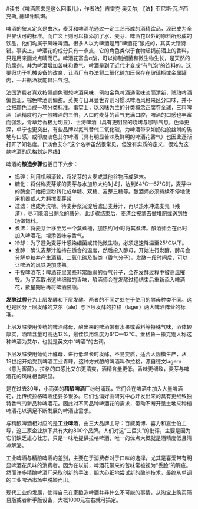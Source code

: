 \#读书《啤酒原来是这么回事儿》，作者法】吉雷克·奥贝尔, 【法】亚尼斯·瓦卢西克斯, 翻译谢珮琪。

啤酒的狭义定义是由水，麦芽和啤酒花通过一定工艺形成的酒精饮品，现已成为全世界认可的标准。而广义上则可以指添加了水、麦芽、啤酒花以外的原料所形成的饮品，他们均属于风味啤酒。很多人以为啤酒是用“啤酒花”酿成的，其实大错特错。事实上，啤酒花的成分只有一点点，它的角色类似于食物起锅前洒上的香料，只是用来画龙点睛而已。啤酒花富含α酸，可以抑制细菌和微生物生长，是天然的防腐剂，并为啤酒增加苦味和香气。啤酒是到了近代才变成“有气泡”的饮料的，这要归功于机械设备的改良，让酒厂有办法将二氧化碳加压保存在玻璃瓶或金属罐内，一开瓶酒就能冒出气泡。

法国消费者喜欢按照颜色预想啤酒风味，例如金色啤酒通常味淡而清新，琥珀啤酒偏苦涩，棕色啤酒则偏甜。英美与日耳曼世界则习惯以啤酒风格来区分口味，并不会把颜色当成一项分类标准。事实上，以风味为主的分类概念正席卷全球，三料啤酒（酒精度约为一般啤酒的三倍，入口时麦芽的香气充满口腔，啤酒的口感也丰富而强烈，青草芳香极为明显）、世涛啤酒（具有更明显的烧烤与咖啡气息，色泽更深，单宁也更突出。有些品牌以氮气替代二氧化碳，为啤酒带来如奶油般丝滑的质地与口感）或印度淡色艾尔啤酒（具有明显苦味及鲜明的啤酒花香气）也因此逐渐打开了知名度。【“淡色艾尔”这个名字虽然很常见，但没有实质的定义，很难为这款啤酒的风格划定界线】

啤酒的**酿造步骤**包括日下六步：
 - 捣碎：利用机器滚轮，将发芽的大麦或其他谷物压成碎末。
 - 糖化：将俗称麦芽浆的麦芽与水加热大约1小时，达到64℃—67℃时，麦芽中的酶会开始把淀粉转化成单糖、双糖、麦芽三糖等。酿酒师必须持续不停地使用机器或人力翻搅麦芽浆
 - 过滤：也成为洗槽。待麦芽浆沉淀后滤出麦芽汁，再以热水冲洗麦壳（残渣），尽可能溶出剩余的糖分。此步骤结束后，麦渣会被拿去做堆肥或送到牧场做饲料。
 - 煮沸：将麦芽汁移至另一个蒸煮槽，加热约1小时将其煮沸。酿酒师会在此时加入啤酒花，增添苦味与香气。
 - 冷却：为了避免麦芽汁感染细菌或其他微生物，必须迅速降温至25℃以下。
 - 发酵：确认麦芽汁维持在适合的温度，然后投入酵母，开始进行发酵。酵母会分解单糖并产生酒精、二氧化碳及酯类（香气分子）。发酵一段时间后，可以让啤酒的风味更加成熟。
 - 干投啤酒花：啤酒花里某些非常脆弱的香气分子，会在发酵过程中被高温摧毁。为了萃取出这些细微的香味，酿酒师会在发酵过程结束后重新添入啤酒花，数星期后再将啤酒装瓶。

**发酵过程**分为上层发酵和下层发酵。两者的不同之处在于使用的酵母种类不同。这也是区分上层发酵的艾尔（ale）与下层发酵的拉格（lager）两大啤酒阵营的标准。

上层发酵使用传统的啤酒酵母，酿出来的啤酒带有水果或香料等特殊气味，酒体较厚实，酒精含量可高达12%，最佳饮用温度为6℃—12℃。盎格鲁－撒克逊人称这种啤酒为艾尔，也就是英文中“啤酒”的古词。

下层发酵使用葡萄汁酵母，进行低温长时发酵，不易变质，适合大规模生产，从19世纪开始受到啤酒工业青睐。这种方式酿的啤酒叫作拉格，源自德文lagern（意为窖藏）。拉格的口感比艾尔更清爽，酒精含量更低，香味更细致，麦芽与啤酒花的风味相当明显。

是在过去30年，小而美的**精酿啤酒**厂纷纷涌现，它们会在啤酒中加入大量啤酒花，比传统拉格啤酒还要多很多。它们也偏好由研究中心开发出来的具有更细致独特香气的新品种啤酒花。因此对不同品种啤酒花的需求，带动不断开垦土地来种植啤酒花以满足不断发展的啤酒业需求。

与精酿啤酒相对应的是**工业啤酒**，由三大品牌主导：百威英博、喜力和嘉士伯主导，这三家企业旗下共有大约800个品牌。人们对这“三巨头”的批评，主要是因为它们缺乏雄心壮志，只是一味地提供拉格啤酒，唯一的优点大概就是酒精度低且清凉解渴。

工业啤酒与精酿啤酒的差别，主要在于消费者对于口味的选择，尤其是喜爱带有明显啤酒花风味的消费者。因为在以前，啤酒花带来的苦味常被视为“丢脸”的瑕疵。然而许多精酿啤酒厂采取创新的手法，胆大心细地尝试新的酿制技术，最终从单调的工业啤酒市场中脱颖而出。

现代工业的发展，使得自己在家酿造啤酒并非什么不可能的事情，从淘宝上购买简易版或者新手版设备，大概1000元左右就可搞定。


